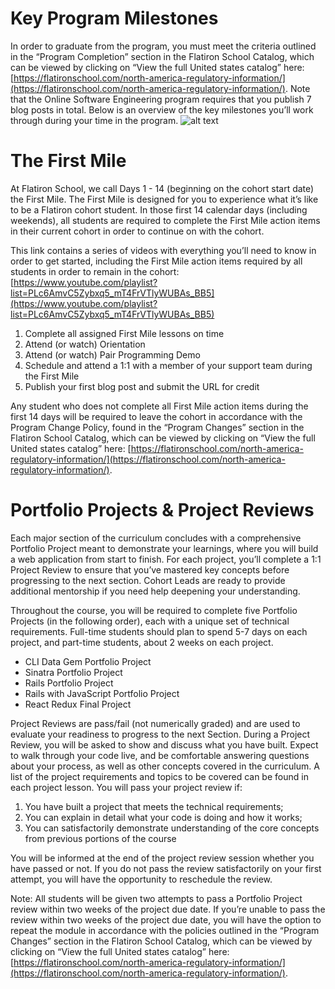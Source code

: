 # Key Program Milestones
In order to graduate from the program, you must meet the criteria outlined in the “Program Completion” section in the Flatiron School Catalog, which can be viewed by clicking on “View the full United states catalog” here:
[https://flatironschool.com/north-america-regulatory-information/](https://flatironschool.com/north-america-regulatory-information/). Note that the Online Software Engineering program requires that you publish 7 blog posts in total.
Below is an overview of the key milestones you’ll work through during your time in the program. 
![alt text](https://user-images.githubusercontent.com/7960757/80315493-c2c47100-87ac-11ea-944d-d367ed1a820a.png)
# The First Mile
At Flatiron School, we call Days 1 - 14 (beginning on the cohort start date) the First Mile. The First Mile is designed for you to experience what it’s like to be a Flatiron cohort student. In those first 14 calendar days (including weekends), all students are required to complete the First Mile action items in their current cohort in order to continue on with the cohort. 

This link contains a series of videos with everything you’ll need to know in order to get started, including the First Mile action items required by all students in order to remain in the cohort: 
[https://www.youtube.com/playlist?list=PLc6AmvC5Zybxq5_mT4FrVTlyWUBAs_BB5](https://www.youtube.com/playlist?list=PLc6AmvC5Zybxq5_mT4FrVTlyWUBAs_BB5)

1. Complete all assigned First Mile lessons on time
2. Attend (or watch) Orientation
3. Attend (or watch) Pair Programming Demo
4. Schedule and attend a 1:1 with a member of your support team during the First Mile
5. Publish your first blog post and submit the URL for credit

Any student who does not complete all First Mile action items during the first 14 days will be required to leave the cohort in accordance with the Program Change Policy, found in the “Program Changes” section in the Flatiron School Catalog, which can be viewed by clicking on “View the full United states catalog” here: [https://flatironschool.com/north-america-regulatory-information/](https://flatironschool.com/north-america-regulatory-information/).

# Portfolio Projects & Project Reviews
Each major section of the curriculum concludes with a comprehensive Portfolio Project meant to demonstrate your learnings, where you will build a web application from start to finish. For each project, you’ll complete a 1:1 Project Review to ensure that you’ve mastered key concepts before progressing to the next section. Cohort Leads are ready to provide additional mentorship if you need help deepening your understanding.

Throughout the course, you will be required to complete five Portfolio Projects (in the following order), each with a unique set of technical requirements. Full-time students should plan to spend 5-7 days on each project, and part-time students, about 2 weeks on each project.
* CLI Data Gem Portfolio Project
* Sinatra Portfolio Project
* Rails Portfolio Project
* Rails with JavaScript Portfolio Project
* React Redux Final Project

Project Reviews are pass/fail (not numerically graded) and are used to evaluate your readiness to progress to the next Section. During a Project Review, you will be asked to show and discuss what you have built. Expect to walk through your code live, and be comfortable answering questions about your process, as well as other concepts covered in the curriculum. A list of the project requirements and topics to be covered can be found in each project lesson. You will pass your project review if:
1. You have built a project that meets the technical requirements;
2. You can explain in detail what your code is doing and how it works;
3. You can satisfactorily demonstrate understanding of the core concepts from previous portions of the course

You will be informed at the end of the project review session whether you have passed or not. If you do not pass the review satisfactorily on your first attempt, you will have the opportunity to reschedule the review.

Note:  All students will be given two attempts to pass a Portfolio Project review within two weeks of the project due date. If you’re unable to pass the review within two weeks of the project due date, you will have the option to repeat the module in accordance with the policies outlined in the “Program Changes” section in the Flatiron School Catalog, which can be viewed by clicking on “View the full United states catalog” here: [https://flatironschool.com/north-america-regulatory-information/](https://flatironschool.com/north-america-regulatory-information/).
